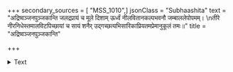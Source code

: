 +++
secondary_sources = [ "MSS_1010",]
jsonClass = "Subhaashita"
text = "अद्रिष्वञ्जनपुञ्जकान्ति जलद्रप्रायं च मूले दिशाम् ऊर्ध्वं नीलवितानकल्पभवनौ जम्बाललेपोपमम्।  \nतीरे नीरनिधेस्तमालविटपिच्छायां च सायं शनैर् उद्गच्छत्यभिसारिकाप्रियतमप्रेमानुकूलं तमः॥"
title = "अद्रिष्वञ्जनपुञ्जकान्ति"

+++

<details><summary>Text</summary>

अद्रिष्वञ्जनपुञ्जकान्ति जलद्रप्रायं च मूले दिशाम् ऊर्ध्वं नीलवितानकल्पभवनौ जम्बाललेपोपमम्।  
तीरे नीरनिधेस्तमालविटपिच्छायां च सायं शनैर् उद्गच्छत्यभिसारिकाप्रियतमप्रेमानुकूलं तमः॥
</details>
